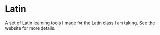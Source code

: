 # Latin

A set of Latin learning tools I made for the Latin class I am taking. See the website for more details.
